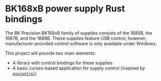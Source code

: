 # BK168xB power supply Rust bindings

The BK Precision BK168xB family of supplies consists of the 1685B, the 1687B,
and the 1688B.  These supplies feature USB control; however,
manufacturer-provided control software is only available under Windows.

This project will provide two main elements:

-   A library with control bindings for these supplies
-   A basic curses-based application for supply control (inspired by
    [`psucontrol`](https://github.com/TheUbuntuGuy/psucontrol))

